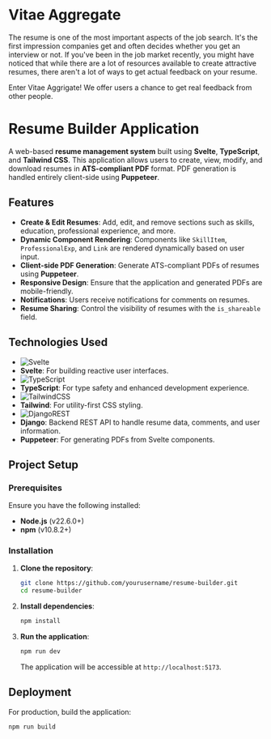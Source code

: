 # Vitae Aggregate

The resume is one of the most important aspects of the job search. It's the first impression companies get and often decides whether you get an interview or not. If you've been in the job market recently, you might have noticed that while there are a lot of resources available to create attractive resumes, there aren't a lot of ways to get actual feedback on your resume. 

Enter Vitae Aggrigate! We offer users a chance to get real feedback from other people. 

# Resume Builder Application

A web-based **resume management system** built using **Svelte**, **TypeScript**, and **Tailwind CSS**. This application allows users to create, view, modify, and download resumes in **ATS-compliant PDF** format. PDF generation is handled entirely client-side using **Puppeteer**.

## Features

- **Create & Edit Resumes**: Add, edit, and remove sections such as skills, education, professional experience, and more.
- **Dynamic Component Rendering**: Components like `SkillItem`, `ProfessionalExp`, and `Link` are rendered dynamically based on user input.
- **Client-side PDF Generation**: Generate ATS-compliant PDFs of resumes using **Puppeteer**.
- **Responsive Design**: Ensure that the application and generated PDFs are mobile-friendly.
- **Notifications**: Users receive notifications for comments on resumes.
- **Resume Sharing**: Control the visibility of resumes with the `is_shareable` field.

## Technologies Used

- ![Svelte](https://img.shields.io/badge/svelte-%23f1413d.svg?style=for-the-badge&logo=svelte&logoColor=white)
- **Svelte**: For building reactive user interfaces.
- ![TypeScript](https://img.shields.io/badge/typescript-%23007ACC.svg?style=for-the-badge&logo=typescript&logoColor=white)
- **TypeScript**: For type safety and enhanced development experience.
- ![TailwindCSS](https://img.shields.io/badge/tailwindcss-%2338B2AC.svg?style=for-the-badge&logo=tailwind-css&logoColor=white)
- **Tailwind**: For utility-first CSS styling.
- ![DjangoREST](https://img.shields.io/badge/DJANGO-REST-ff1709?style=for-the-badge&logo=django&logoColor=white&color=ff1709&labelColor=gray)
- **Django**: Backend REST API to handle resume data, comments, and user information.
- **Puppeteer**: For generating PDFs from Svelte components.

## Project Setup

### Prerequisites

Ensure you have the following installed:

- **Node.js** (v22.6.0+)
- **npm** (v10.8.2+)

### Installation

1. **Clone the repository**:
    ```bash
    git clone https://github.com/yourusername/resume-builder.git
    cd resume-builder
    ```

2. **Install dependencies**:
    ```bash
    npm install
    ```

3. **Run the application**:
    ```bash
    npm run dev
    ```

    The application will be accessible at `http://localhost:5173`.

## Deployment

For production, build the application:

```bash
npm run build
